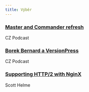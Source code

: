 ```yaml
---
title: Výběr
---
```


### [Master and Commander refresh](https://soundcloud.com/czpodcast-1/cz-podcast-127-refresh)
CZ Podcast

### [Borek Bernard a VersionPress](https://soundcloud.com/czpodcast-1/cz-podcast-128-borek-bernard-a-versionpress)
CZ Podcast

### [Supporting HTTP/2 with NginX](https://scotthelme.co.uk/supporting-http-2-with-nginx/)
Scott Helme
